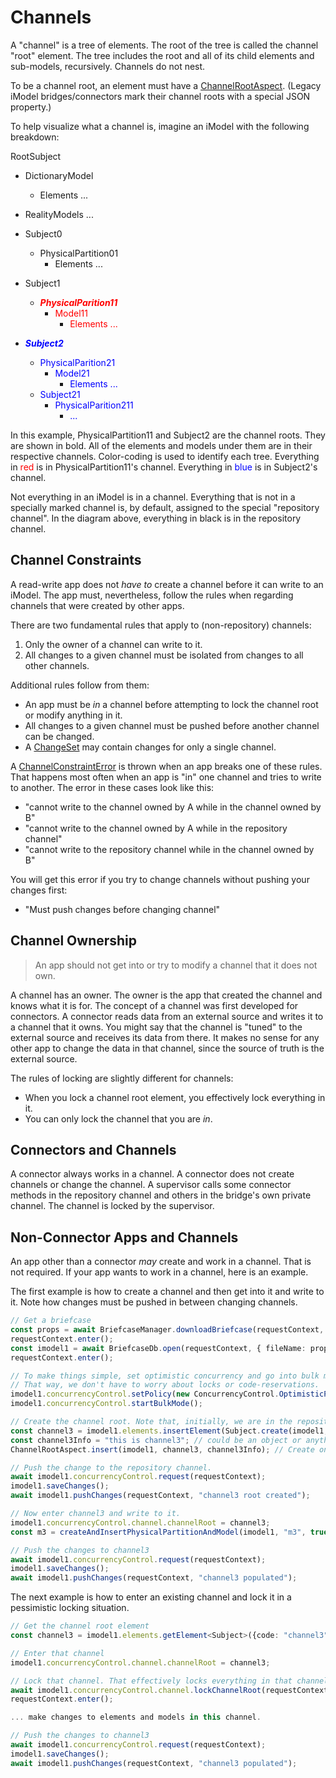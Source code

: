 # Channels

A "channel" is a tree of elements. The root of the tree is called the channel "root" element. The tree includes the root and all of its child elements and sub-models, recursively. Channels do not nest.

To be a channel root, an element must have a [ChannelRootAspect]($backend). (Legacy iModel bridges/connectors mark their channel roots with a special JSON property.)

To help visualize what a channel is, imagine an iModel with the following breakdown:

RootSubject

- DictionaryModel
  - Elements ...
- RealityModels ...
- Subject0
  - PhysicalPartition01
    - Elements ...
- Subject1

  - <span style="color:red">**_PhysicalParition11_**</span>
    - <span style="color:red">Model11</span>
      - <span style="color:red">Elements ...</span>

- <span style="color:blue">**_Subject2_**</span>
  - <span style="color:blue">PhysicalParition21</span>
    - <span style="color:blue">Model21</span>
      - <span style="color:blue">Elements ...</span>
  - <span style="color:blue">Subject21</span>
    - <span style="color:blue">PhysicalParition211</span>
      - <span style="color:blue">...</span>

In this example, PhysicalPartition11 and Subject2 are the channel roots. They are shown in bold. All of the elements and models under them are in their respective channels. Color-coding is used to identify each tree. Everything in <span style="color:red">red</span> is in PhysicalPartition11's channel. Everything in <span style="color:blue">blue</span> is in Subject2's channel.

Not everything in an iModel is in a channel. Everything that is not in a specially marked channel is, by default, assigned to the special "repository channel". In the diagram above, everything in black is in the repository channel.

## Channel Constraints

A read-write app does not _have to_ create a channel before it can write to an iModel. The app must, nevertheless, follow the rules when regarding channels that were created by other apps.

There are two fundamental rules that apply to (non-repository) channels:

1. Only the owner of a channel can write to it.
1. All changes to a given channel must be isolated from changes to all other channels.

Additional rules follow from them:

- An app must be _in_ a channel before attempting to lock the channel root or modify anything in it.
- All changes to a given channel must be pushed before another channel can be changed.
- A [ChangeSet]($imodelhub-client) may contain changes for only a single channel.

A [ChannelConstraintError]($backend) is thrown when an app breaks one of these rules. That happens most often when an app is "in" one channel and tries to write to another. The error in these cases look like this:

- "cannot write to the channel owned by A while in the channel owned by B"
- "cannot write to the channel owned by A while in the repository channel"
- "cannot write to the repository channel while in the channel owned by B"

You will get this error if you try to change channels without pushing your changes first:

- "Must push changes before changing channel"

## Channel Ownership

> An app should not get into or try to modify a channel that it does not own.

A channel has an owner. The owner is the app that created the channel and knows what it is for. The concept of a channel was first developed for connectors. A connector reads data from an external source and writes it to a channel that it owns. You might say that the channel is "tuned" to the external source and receives its data from there. It makes no sense for any other app to change the data in that channel, since the source of truth is the external source.

The rules of locking are slightly different for channels:

- When you lock a channel root element, you effectively lock everything in it.
- You can only lock the channel that you are _in_.

## Connectors and Channels

A connector always works in a channel. A connector does not create channels or change the channel. A supervisor calls some connector methods in the repository channel and others in the bridge's own private channel. The channel is locked by the supervisor.

## Non-Connector Apps and Channels

An app other than a connector _may_ create and work in a channel. That is not required. If your app wants to work in a channel, here is an example.

The first example is how to create a channel and then get into it and write to it. Note how changes must be pushed in between changing channels.

```ts
// Get a briefcase
const props = await BriefcaseManager.downloadBriefcase(requestContext, { contextId: testProjectId, iModelId: readWriteTestIModel.id });
requestContext.enter();
const imodel1 = await BriefcaseDb.open(requestContext, { fileName: props.fileName });
requestContext.enter();

// To make things simple, set optimistic concurrency and go into bulk mode.
// That way, we don't have to worry about locks or code-reservations.
imodel1.concurrencyControl.setPolicy(new ConcurrencyControl.OptimisticPolicy());
imodel1.concurrencyControl.startBulkMode();

// Create the channel root. Note that, initially, we are in the repository channel.
const channel3 = imodel1.elements.insertElement(Subject.create(imodel1, imodel1.elements.getRootSubject().id, "channel3"));
const channel3Info = "this is channel3"; // could be an object or anything you like
ChannelRootAspect.insert(imodel1, channel3, channel3Info); // Create one of the channels using the new aspect in the way iModel.js apps would set them up.

// Push the change to the repository channel.
await imodel1.concurrencyControl.request(requestContext);
imodel1.saveChanges();
await imodel1.pushChanges(requestContext, "channel3 root created");

// Now enter channel3 and write to it.
imodel1.concurrencyControl.channel.channelRoot = channel3;
const m3 = createAndInsertPhysicalPartitionAndModel(imodel1, "m3", true, channel3; // some function that creates a model

// Push the changes to channel3
await imodel1.concurrencyControl.request(requestContext);
imodel1.saveChanges();
await imodel1.pushChanges(requestContext, "channel3 populated");
```

The next example is how to enter an existing channel and lock it in a pessimistic locking situation.

```ts
// Get the channel root element
const channel3 = imodel1.elements.getElement<Subject>({code: "channel3"});

// Enter that channel
imodel1.concurrencyControl.channel.channelRoot = channel3;

// Lock that channel. That effectively locks everything in that channel.
await imodel1.concurrencyControl.channel.lockChannelRoot(requestContext);
requestContext.enter();

... make changes to elements and models in this channel.

// Push the changes to channel3
await imodel1.concurrencyControl.request(requestContext);
imodel1.saveChanges();
await imodel1.pushChanges(requestContext, "channel3 populated");
```
